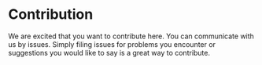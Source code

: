 # Contribution

We are excited that you want to contribute here.
You can communicate with us by issues.
Simply filing issues for problems you encounter or suggestions you would like to say is a great way to contribute.
